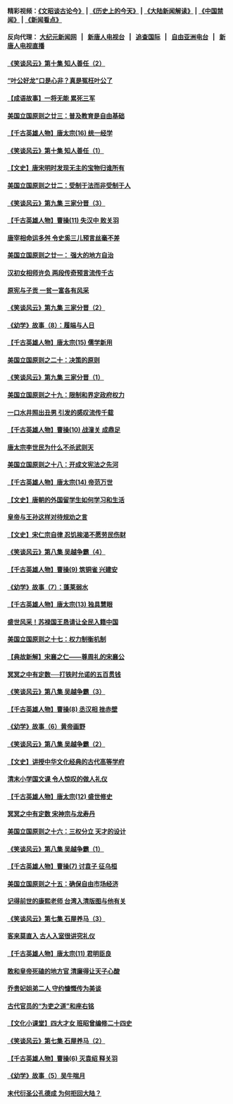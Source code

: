 #### 精彩视频：[《文昭谈古论今》](http://107.191.53.159/wenzhao) | [《历史上的今天》](http://107.191.53.159/today-in-history) | [《大陆新闻解读》](http://107.191.53.159/ntdtv-comedy) | [《中国禁闻》](http://107.191.53.159/ntdtv-news) | [《新闻看点》](http://107.191.53.159/news-insight) 

 #### 反向代理： [大纪元新闻网](http://107.191.53.159:10080/) &nbsp;&nbsp;|&nbsp;&nbsp; [新唐人电视台](http://107.191.53.159:8000/) &nbsp;&nbsp;|&nbsp;&nbsp; [追查国际](http://107.191.53.159:10010/) &nbsp;&nbsp;|&nbsp;&nbsp; [自由亚洲电台](http://107.191.53.159:9800/) &nbsp;&nbsp;|&nbsp;&nbsp; [新唐人电视直播](http://107.191.53.159/) 

#### [《笑谈风云》第十集 知人善任（2）](../pages/nsc975/n11044937.md?t=02172137) 

#### [“叶公好龙”口是心非？真是冤枉叶公了](../pages/nsc975/n11008777.md?t=02172137) 

#### [【成语故事】一将无能 累死三军](../pages/nsc975/n11046538.md?t=02172137) 

#### [美国立国原则之廿三：普及教育是自由基础](../pages/nsc975/n11044655.md?t=02172137) 

#### [【千古英雄人物】唐太宗(16) 统一经学](../pages/nsc975/n8046259.md?t=02172137) 

#### [《笑谈风云》第十集 知人善任（1）](../pages/nsc975/n11032532.md?t=02172137) 

#### [【文史】唐宋明时发现无主的宝物归谁所有](../pages/nsc975/n11036075.md?t=02172137) 

#### [美国立国原则之廿二：受制于法而非受制于人](../pages/nsc975/n11038266.md?t=02172137) 

#### [《笑谈风云》第九集 三家分晋（3）](../pages/nsc975/n11028646.md?t=02172137) 

#### [【千古英雄人物】曹操(11) 失汉中 败关羽](../pages/nsc975/n7783328.md?t=02172137) 

#### [唐宰相命运多舛 令史奚三儿预言丝毫不差](../pages/nsc975/n334750.md?t=02172137) 

#### [美国立国原则之廿一： 强大的地方自治](../pages/nsc975/n11036069.md?t=02172137) 

#### [汉初女相师许负 两段传奇预言流传千古](../pages/nsc975/n11035453.md?t=02172137) 

#### [原宪与子贡 一贫一富各有风采](../pages/nsc975/n11013094.md?t=02172137) 

#### [《笑谈风云》第九集 三家分晋（2）](../pages/nsc975/n11028610.md?t=02172137) 

#### [《幼学》故事（8）：履端与人日](../pages/nsc975/n10990550.md?t=02172137) 

#### [【千古英雄人物】唐太宗(15) 儒学新用](../pages/nsc975/n8046225.md?t=02172137) 

#### [美国立国原则之二十：决策的原则](../pages/nsc975/n11034691.md?t=02172137) 

#### [《笑谈风云》第九集 三家分晋（1）](../pages/nsc975/n11028591.md?t=02172137) 

#### [美国立国原则之十九：限制和界定政府权力](../pages/nsc975/n11023895.md?t=02172137) 

#### [一口水井照出丑男 引发的感叹流传千载](../pages/nsc975/n11004598.md?t=02172137) 

#### [【千古英雄人物】曹操(10) 战潼关 成鼎足](../pages/nsc975/n7779963.md?t=02172137) 

#### [唐太宗李世民为什么不杀武则天](../pages/nsc975/n11034040.md?t=02172137) 

#### [美国立国原则之十八：开成文宪法之先河](../pages/nsc975/n11008526.md?t=02172137) 

#### [【千古英雄人物】唐太宗(14) 帝范万世](../pages/nsc975/n8034234.md?t=02172137) 

#### [【文史】唐朝的外国留学生如何学习和生活](../pages/nsc975/n11010825.md?t=02172137) 

#### [皇帝与王孙这样对待规劝之言](../pages/nsc975/n10994666.md?t=02172137) 

#### [【文史】宋仁宗自律 忍饥挨渴不愿劳民伤财](../pages/nsc975/n10997349.md?t=02172137) 

#### [《笑谈风云》第八集 吴越争霸（4）](../pages/nsc975/n11010924.md?t=02172137) 

#### [【千古英雄人物】曹操(9) 筑铜雀 兴建安](../pages/nsc975/n7662497.md?t=02172137) 

#### [《幼学》故事（7）：蓬莱弱水](../pages/nsc975/n10990547.md?t=02172137) 

#### [【千古英雄人物】唐太宗(13) 独具慧眼](../pages/nsc975/n8034179.md?t=02172137) 

#### [盛世风采！苏禄国王恳请让全民入籍中国](../pages/nsc975/n10992284.md?t=02172137) 

#### [美国立国原则之十七：权力制衡机制](../pages/nsc975/n11002624.md?t=02172137) 

#### [【典故新解】宋襄之仁——尊周礼的宋襄公](../pages/nsc975/n11018653.md?t=02172137) 

#### [冥冥之中有定数──打铁时允诺的五百贯钱](../pages/nsc975/n334213.md?t=02172137) 

#### [《笑谈风云》第八集 吴越争霸（3）](../pages/nsc975/n11010889.md?t=02172137) 

#### [【千古英雄人物】曹操(8) 丞汉相 挫赤壁](../pages/nsc975/n7662490.md?t=02172137) 

#### [《幼学》故事（6）黄帝画野](../pages/nsc975/n10990546.md?t=02172137) 

#### [《笑谈风云》第八集 吴越争霸（2）](../pages/nsc975/n10996834.md?t=02172137) 

#### [【文史】讲授中华文化经典的古代高等学府](../pages/nsc975/n11003895.md?t=02172137) 

#### [清末小学国文课 令人惊叹的做人礼仪](../pages/nsc975/n10980226.md?t=02172137) 

#### [【千古英雄人物】唐太宗(12) 盛世修史](../pages/nsc975/n8034115.md?t=02172137) 

#### [冥冥之中有定数 宋神宗与龙寿丹](../pages/nsc975/n11008770.md?t=02172137) 

#### [美国立国原则之十六：三权分立 天才的设计](../pages/nsc975/n10991293.md?t=02172137) 

#### [《笑谈风云》第八集 吴越争霸（1）](../pages/nsc975/n10987751.md?t=02172137) 

#### [【千古英雄人物】曹操(7) 讨袁子 征乌桓](../pages/nsc975/n7662459.md?t=02172137) 

#### [美国立国原则之十五：确保自由市场经济](../pages/nsc975/n10957715.md?t=02172137) 

#### [记得前世的康熙老师 台湾入清版图与他有关](../pages/nsc975/n11004761.md?t=02172137) 

#### [《笑谈风云》第七集 石屋养马（3）](../pages/nsc975/n10964155.md?t=02172137) 

#### [客来莫直入 古人入室很讲究礼仪](../pages/nsc975/n11002636.md?t=02172137) 

#### [【千古英雄人物】唐太宗(11) 君明臣良](../pages/nsc975/n8030388.md?t=02172137) 

#### [敢和皇帝死磕的地方官 清廉得让天子心酸](../pages/nsc975/n10999336.md?t=02172137) 

#### [乔贵妃姐弟二人 守约慷慨传为美谈](../pages/nsc975/n10842491.md?t=02172137) 

#### [古代官员的“为吏之道”和座右铭](../pages/nsc975/n10989890.md?t=02172137) 

#### [【文化小课堂】四大才女 班昭曾编修二十四史](../pages/nsc975/n10996143.md?t=02172137) 

#### [《笑谈风云》第七集 石屋养马（2）](../pages/nsc975/n10964109.md?t=02172137) 

#### [【千古英雄人物】曹操(6) 灭袁绍 释关羽](../pages/nsc975/n7662436.md?t=02172137) 

#### [《幼学》故事（5）吴牛喘月](../pages/nsc975/n10806013.md?t=02172137) 

#### [末代衍圣公孔德成 为何拒回大陆？](../pages/nsc975/n10992548.md?t=02172137) 

